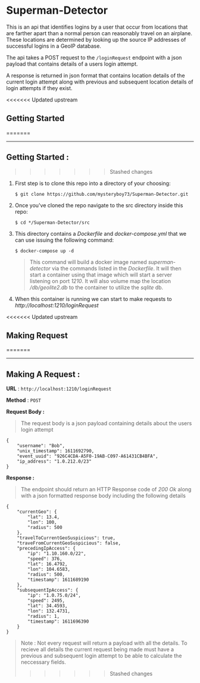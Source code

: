 # Superman-Detector
This is an api that identifies logins by a user that occur from locations that are farther apart than a normal person can reasonably travel on an airplane. These locations are determined by looking up the source IP addresses of successful logins in a GeoIP database.

The api takes a POST request to the `/loginRequest` endpoint with a json payload that contains details of a users login attempt.

A response is returned in json format that contains location details of the current login attempt along with previous and subsequent location details of login attempts if they exist.

<<<<<<< Updated upstream
## Getting Started
=======
***

## Getting Started :
>>>>>>> Stashed changes
1. First step is to clone this repo into a directory of your choosing:
   
   `$ git clone https://github.com/mysteryboy73/Superman-Detector.git`

2. Once you've cloned the repo navigate to the src directory inside this repo:

    `$ cd */Superman-Detector/src`

3. This directory contains a *Dockerfile* and *docker-compose.yml* that we can use issuing the following command:

    `$ docker-compose up -d`
    > This command will build a docker image named *superman-detector* via the commands listed in the *Dockerfile*. It will then start a container using that image which will start a server listening on port *1210*. It will also volume map the location */db/geolite2.db* to the container to utilize the *sqlite* db.

4. When this container is running we can start to make requests to *http://localhost:1210/loginRequest*

<<<<<<< Updated upstream
## Making Request
=======
***

## Making A Request :

**URL** : `http://localhost:1210/loginRequest`

**Method** : `POST`

**Request Body :**
> The request body is a json payload containing details about the users login attempt

```
{
	"username": "Bob",
	"unix_timestamp": 1611692790,
	"event_uuid": "926C4CDA-A5F0-19AB-C097-A61431CB4BFA",
	"ip_address": "1.0.212.0/23"
}
```
**Response :**

>The endpoint should return an HTTP Response code of *200 Ok* along with a json formatted response body including the following details

```
{
    "currentGeo": {
        "lat": 13.4,
        "lon": 100,
        "radius": 500
    },
    "travelToCurrentGeoSuspicious": true,
    "traveFromCurrentGeoSuspicious": false,
    "precedingIpAccess": {
        "ip": "1.10.160.0/22",
        "speed": 376,
        "lat": 16.4792,
        "lon": 104.6583,
        "radius": 500,
        "timestamp": 1611689190
    },
    "subsequentIpAccess": {
        "ip": "1.0.75.0/24",
        "speed": 2495,
        "lat": 34.4593,
        "lon": 132.4731,
        "radius": 1,
        "timestamp": 1611696390
    }
}
```

>Note : Not every request will return a payload with all the details. To recieve all details the current request being made must have a previous and subsequent login attempt to be able to calculate the neccessary fields.
>>>>>>> Stashed changes

